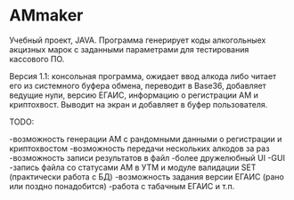 # AMmaker
Учебный проект, JAVA.
Программа генерирует коды алкогольныех акцизных марок с заданными параметрами для тестирования кассового ПО.

Версия 1.1:
консольная программа, ожидает ввод алкода либо читает его из системного буфера обмена, переводит в Base36, добавляет ведущие нули, версию ЕГАИС, информацию о регистрации АМ и криптохвост. Выводит на экран и добавляет в буфер пользователя.

TODO:

-возможность генерации АМ с рандомными данными о регистрации и криптохвостом
-возможность передачи нескольких алкодов за раз
-возможность записи результатов в файл
-более дружелюбный UI
-GUI
-запись файла со статусами АМ в УТМ и модуле валидации SET (практически работа с БД)
-возможность задания версии ЕГАИС (рано или поздно понадобится)
-работа с табачным ЕГАИС и т.п.
